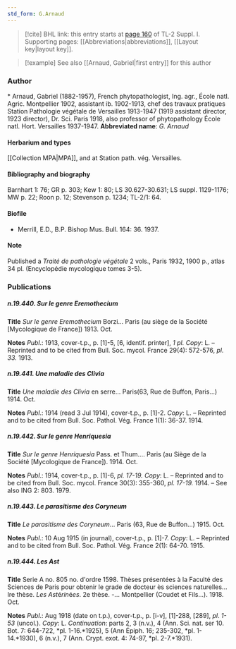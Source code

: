 ```yaml
---
std_form: G.Arnaud
---
```


> [!cite] BHL link: this entry starts at [page 160](https://www.biodiversitylibrary.org/page/33264887) of TL-2 Suppl. I.
> Supporting pages: [[Abbreviations|abbreviations]], [[Layout key|layout key]].

> [!example] See also [[Arnaud, Gabriel|first entry]] for this author

### Author

\* Arnaud, Gabriel (1882-1957), French phytopathologist, Ing. agr., École natl. Agric. Montpellier 1902, assistant ib. 1902-1913, chef des travaux pratiques Station Pathologie végétale de Versailles 1913-1947 (1919 assistant director, 1923 director), Dr. Sci. Paris 1918, also professor of phytopathology École natl. Hort. Versailles 1937-1947. 
**Abbreviated name**: *G. Arnaud*

#### Herbarium and types

[[Collection MPA|MPA]], and at Station path. vég. Versailles.

#### Bibliography and biography

Barnhart 1: 76; GR p. 303; Kew 1: 80; LS 30.627-30.631; LS suppl. 1129-1176; MW p. 22; Roon p. 12; Stevenson p. 1234; TL-2/1: 64.

#### Biofile

- Merrill, E.D., B.P. Bishop Mus. Bull. 164: 36. 1937.

#### Note

Published a *Traité de pathologie végétale* 2 vols., Paris 1932, 1900 p., atlas 34 pl. (Encyclopédie mycologique tomes 3-5).

### Publications

##### n.19.440. Sur le genre Eremothecium

**Title**
*Sur le genre Eremothecium* Borzi... Paris (au siège de la Société \[Mycologique de France\]) 1913. Oct.

**Notes**
*Publ*.: 1913, cover-t.p., p. \[1\]-5, \[6, identif. printer\], *1 pl. Copy*: L. – Reprinted and to be cited from Bull. Soc. mycol. France 29(4): 572-576, *pl. 33.* 1913.

##### n.19.441. Une maladie des Clivia

**Title**
*Une maladie des Clivia* en serre... Paris(63, Rue de Buffon, Paris...) 1914. Oct.

**Notes**
*Publ*.: 1914 (read 3 Jul 1914), cover-t.p., p. \[1\]-2. *Copy*: L. – Reprinted and to be cited from Bull. Soc. Pathol. Vég. France 1(1): 36-37. 1914.

##### n.19.442. Sur le genre Henriquesia

**Title**
*Sur le genre Henriquesia* Pass. et Thum.... Paris (au Siège de la Société \[Mycologique de France\]). 1914. Oct.

**Notes**
*Publ*.: 1914, cover-t.p., p. \[1\]-6, *pl. 17-19. Copy*: L. – Reprinted and to be cited from Bull. Soc. mycol. France 30(3): 355-360, *pl. 17-19.* 1914. – See also ING 2: 803. 1979.

##### n.19.443. Le parasitisme des Coryneum

**Title**
*Le parasitisme des Coryneum*... Paris (63, Rue de Buffon...) 1915. Oct.

**Notes**
*Publ*.: 10 Aug 1915 (in journal), cover-t.p., p. \[1\]-7. *Copy*: L. – Reprinted and to be cited from Bull. Soc. Pathol. Vég. France 2(1): 64-70. 1915.

##### n.19.444. Les Ast

**Title**
Serie A no. 805 no. d'ordre 1598. Thèses présentées à la Faculté des Sciences de Paris pour obtenir le grade de docteur ès sciences naturelles... Ire thèse. *Les Ast*é*rin*é*es*. 2e thèse. -... Montpellier (Coudet et Fils...). 1918. Oct.

**Notes**
*Publ*.: Aug 1918 (date on t.p.), cover-t.p., p. \[i-v\], \[1\]-288, \[289\], *pl*. *1-53* (uncol.). *Copy*: L.
*Continuation*: parts 2, 3 (n.v.), 4 (Ann. Sci. nat. ser 10. Bot. 7: 644-722, *pl. 1-16.*1925), 5 (Ann Épiph. 16; 235-302, *pl. 1-14.*1930), 6 (n.v.), 7 (Ann. Crypt. exot. 4: 74-97, *pl. 2-7.*1931).

